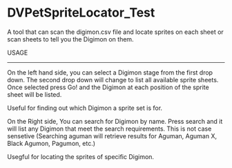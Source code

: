 # DVPetSpriteLocator_Test
A tool that can scan the digimon.csv file and locate sprites on each sheet or scan sheets to tell you the Digimon on them.


USAGE
_______________________________________________________________________________________________________________________________________________________________________________

On the left hand side, you can select a Digimon stage from the first drop down. The second drop down will change to list all available sprite sheets. 
Once selected press Go! and the Digimon at each position of the sprite sheet will be listed.

Useful for finding out which Digimon a sprite set is for.



On the Right side, You can search for Digimon by name. Press search and it will list any Digimon that meet the search requirements. This is not case sensetive
(Searching aguman will retrieve results for Aguman, Aguman X, Black Agumon, Pagumon, etc.)

Usegful for locating the sprites of specific Digimon.
